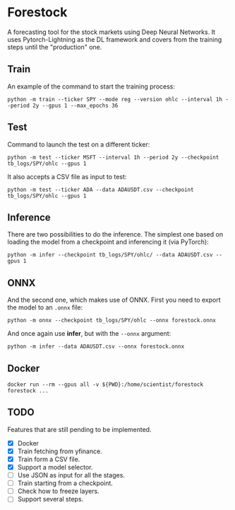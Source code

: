 # Forestock

A forecasting tool for the stock markets using Deep Neural Networks. It uses Pytorch-Lightning as the DL framework and covers from the training steps until the "production" one.

## Train
An example of the command to start the training process:

    python -m train --ticker SPY --mode reg --version ohlc --interval 1h --period 2y --gpus 1 --max_epochs 36

## Test
Command to launch the test on a different ticker:

    python -m test --ticker MSFT --interval 1h --period 2y --checkpoint tb_logs/SPY/ohlc --gpus 1

It also accepts a CSV file as input to test:

    python -m test --ticker ADA --data ADAUSDT.csv --checkpoint tb_logs/SPY/ohlc --gpus 1

## Inference
There are two possibilities to do the inference. The simplest one based on loading the model from a checkpoint and inferencing it (via PyTorch):

    python -m infer --checkpoint tb_logs/SPY/ohlc/ --data ADAUSDT.csv --gpus 1

## ONNX

And the second one, which makes use of ONNX. First you need to export the model to an `.onnx` file:

    python -m onnx --checkpoint tb_logs/SPY/ohlc --onnx forestock.onnx

And once again use **infer**, but with the `--onnx` argument:

    python -m infer --data ADAUSDT.csv --onnx forestock.onnx

## Docker

    docker run --rm --gpus all -v ${PWD}:/home/scientist/forestock forestock ...

## TODO

Features that are still pending to be implemented.

- [x] Docker
- [x] Train fetching from yfinance.
- [x] Train form a CSV file.
- [x] Support a model selector.
- [ ] Use JSON as input for all the stages.
- [ ] Train starting from a checkpoint.
- [ ] Check how to freeze layers.
- [ ] Support several steps.